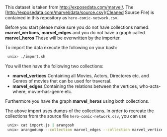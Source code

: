 This dataset is taken from http://exposedata.com/marvel/.
The [http://exposedata.com/marvel/data/source.csv](Cleaned Source File) is contained in this
repository as `hero-comic-network.csv`.

Before you start please make sure you do not have collections named:
**marvel_vertices**, **marvel_edges**
and you do not have a graph called
**marvel_heros** 
These will be overwritten by the importer.


To import the data execute the following on your bash:

```Bash
 unix> ./import.sh
```

You will then have the following two collections:
* **marvel_vertices** Containing all Movies, Actors, Directores etc. and Genres of movies that can be used for traversal.
* **marvel_edges** Containing the relations between the vertices, who-acts-where, movie-has-genre etc.

Furthermore you have the graph **marvel_heros** using both collections.

The above import uses dumps of the collections. In order to recreate the collections from
the source file `hero-comic-network.csv`, you can use

```Bash
 unix> cat import.js | arangosh
 unix> arangodump --collection marvel_edges --collection marvel_vertices
```
